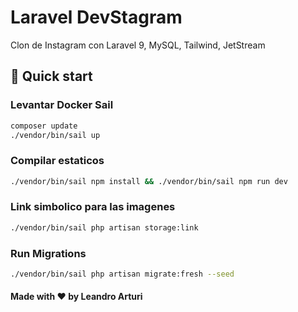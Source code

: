 # Laravel DevStagram

Clon de Instagram con Laravel 9, MySQL, Tailwind, JetStream

## 🚀 Quick start

### Levantar Docker Sail

```bash
composer update
./vendor/bin/sail up 
```

### Compilar estaticos

```bash
./vendor/bin/sail npm install && ./vendor/bin/sail npm run dev     
```

### Link simbolico para las imagenes

```bash
./vendor/bin/sail php artisan storage:link 
```

### Run Migrations

```bash
./vendor/bin/sail php artisan migrate:fresh --seed
```

#### Made with ❤️ by Leandro Arturi
